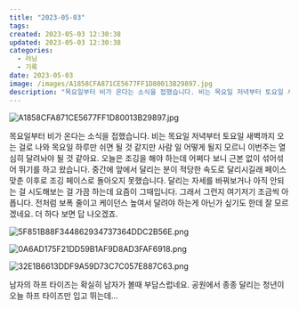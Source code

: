 ```yaml
---
title: "2023-05-03"
tags:
created: 2023-05-03 12:30:38
updated: 2023-05-03 12:30:38
categories:
  - 러닝
  - 기록
date: 2023-05-03
image: /images/A1858CFA871CE5677FF1D80013B29897.jpg
description: "목요일부터 비가 온다는 소식을 접했습니다. 비는 목요일 저녁부터 토요일 새벽까지 오는 걸로 나와 목요일 하루만 쉬면 될 것 같지만 사람 일 어떻게 될지 모르니 이번주는 열심히 달려놔야 될 것 같아요. 오늘은 조깅을 해야 하는데 어쩌다 보니 근본 없이 섞어섞어 뛰기를 하고 왔습니다. 중간"
---
```


![A1858CFA871CE5677FF1D80013B29897.jpg](/images/A1858CFA871CE5677FF1D80013B29897.jpg)
 
 

목요일부터 비가 온다는 소식을 접했습니다. 비는 목요일 저녁부터 토요일 새벽까지 오는 걸로 나와 목요일 하루만 쉬면 될 것 같지만 사람 일 어떻게 될지 모르니 이번주는 열심히 달려놔야 될 것 같아요. 
오늘은 조깅을 해야 하는데 어쩌다 보니 근본 없이 섞어섞어 뛰기를 하고 왔습니다. 중간에 앞에서 달리는 분이 적당한 속도로 달리시길래 페이스 맞춘 이후로 조깅 페이스로 돌아오지 못했습니다.
달리는 자세를 바꿔보거나 아직 안되는 걸 시도해보는 걸 가끔 하는데 요즘이 그때입니다. 그래서 그런지 여기저기 조금씩 아픕니다. 전처럼 보폭 줄이고 케이던스 높여서 달려야 하는게 아닌가 싶기도 한데 잘 모르겠네요. 더 하다 보면 답 나오겠죠.

 
 ![5F851B88F344862934737364DDC2B56E.png](/images/5F851B88F344862934737364DDC2B56E.png)
 
 

 
 ![0A6AD175F21DD59B1AF9D8AD3FAF6918.png](/images/0A6AD175F21DD59B1AF9D8AD3FAF6918.png)
 
 

 
 ![32E1B6613DDF9A59D73C7C057E887C63.png](/images/32E1B6613DDF9A59D73C7C057E887C63.png)
 
 

남자의 하프 타이즈는 확실히 남자가 볼때 부담스럽네요. 공원에서 종종 달리는 청년이 오늘 하프 타이즈만 입고 뛰는데…
